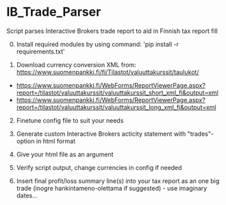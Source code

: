 # IB_Trade_Parser
Script parses Interactive Brokers trade report to aid in Finnish tax report fill

0. Install required modules by using command: 'pip install -r requirements.txt'

1. Download currency conversion XML from: https://www.suomenpankki.fi/fi/Tilastot/valuuttakurssit/taulukot/
- https://www.suomenpankki.fi/WebForms/ReportViewerPage.aspx?report=/tilastot/valuuttakurssit/valuuttakurssit_short_xml_fi&output=xml
- https://www.suomenpankki.fi/WebForms/ReportViewerPage.aspx?report=/tilastot/valuuttakurssit/valuuttakurssit_long_xml_fi&output=xml

2. Finetune config file to suit your needs

3. Generate custom Interactive Brokers acticity statement with "trades"-option in html format

4. Give your html file as an argument

5. Verify script output, change currencies in config if needed

6. Insert final profit/loss summary line(s) into your tax report as an one big trade (inogre hankintameno-olettama if suggested) - use imaginary dates...
